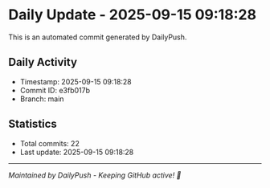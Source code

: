 # Daily Update - 2025-09-15 09:18:28

This is an automated commit generated by DailyPush.

## Daily Activity
- Timestamp: 2025-09-15 09:18:28
- Commit ID: e3fb017b
- Branch: main

## Statistics
- Total commits: 22
- Last update: 2025-09-15 09:18:28

---
*Maintained by DailyPush - Keeping GitHub active! 🚀*
